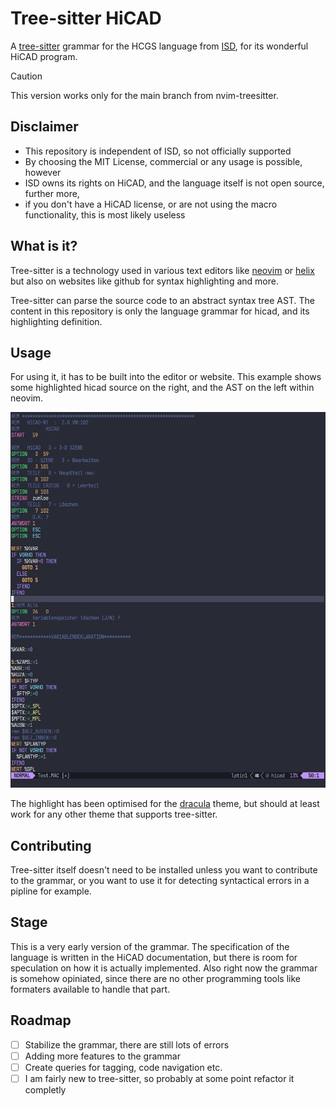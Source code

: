 # Tree-sitter HiCAD

A [tree-sitter](https://tree-sitter.github.io/tree-sitter) grammar for the HCGS language from [ISD](https://www.isdgroup.com/), for its wonderful HiCAD program.

>[!CAUTION]
> This version works only for the main branch from nvim-treesitter.

## Disclaimer

- This repository is independent of ISD, so not officially supported
- By choosing the MIT License, commercial or any usage is possible, however
- ISD owns its rights on HiCAD, and the language itself is not open source, further more,
- if you don't have a HiCAD license, or are not using the macro functionality, this is most likely useless

## What is it?

Tree-sitter is a technology used in various text editors like [neovim](https://neovim.io/) or [helix](https://helix-editor.com/) but also on websites like github for syntax highlighting and more.

Tree-sitter can parse the source code to an abstract syntax tree AST.
The content in this repository is only the language grammar for hicad, and its highlighting definition.

## Usage

For using it, it has to be built into the editor or website.
This example shows some highlighted hicad source on the right,
and the AST on the left within neovim.

![Highlight](/img/neovim_TS-hicad.png)

The highlight has been optimised for the [dracula](https://github.com/Mofiqul/dracula.nvim) theme,
but should at least work for any other theme that supports tree-sitter.

## Contributing

Tree-sitter itself doesn't need to be installed unless you want to contribute to the grammar,
or you want to use it for detecting syntactical errors in a pipline for example.

## Stage

This is a very early version of the grammar.
The specification of the language is written in the HiCAD documentation,
but there is room for speculation on how it is actually implemented.
Also right now the grammar is somehow opiniated, since there are no other programming tools like formaters available to handle that part.

## Roadmap

- [ ] Stabilize the grammar, there are still lots of errors
- [ ] Adding more features to the grammar
- [ ] Create queries for tagging, code navigation etc.
- [ ] I am fairly new to tree-sitter, so probably at some point refactor it completly
